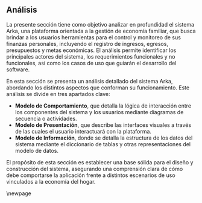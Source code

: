 ## Análisis

La presente sección tiene como objetivo analizar en profundidad el sistema Arka, una plataforma orientada a la gestión de economía familiar, que busca brindar a los usuarios herramientas para el control y monitoreo de sus finanzas personales, incluyendo el registro de ingresos, egresos, presupuestos y metas económicas. El análisis permite identificar los principales actores del sistema, los requerimientos funcionales y no funcionales, así como los casos de uso que guiarán el desarrollo del software.

En esta sección se presenta un análisis detallado del sistema Arka, abordando los distintos aspectos que conforman su funcionamiento. Este análisis se divide en tres apartados clave:

- **Modelo de Comportamiento**, que detalla la lógica de interacción entre los componentes del sistema y los usuarios mediante diagramas de secuencia o actividades.
- **Modelo de Presentación**, que describe las interfaces visuales a través de las cuales el usuario interactuará con la plataforma.
- **Modelo de Información**, donde se detalla la estructura de los datos del sistema mediante el diccionario de tablas y otras representaciones del modelo de datos.

El propósito de esta sección es establecer una base sólida para el diseño y construcción del sistema, asegurando una comprensión clara de cómo debe comportarse la aplicación frente a distintos escenarios de uso vinculados a la economía del hogar.

\newpage
